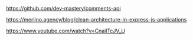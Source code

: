 https://github.com/dev-mastery/comments-api

https://merlino.agency/blog/clean-architecture-in-express-js-applications

https://www.youtube.com/watch?v=CnailTcJV_U
